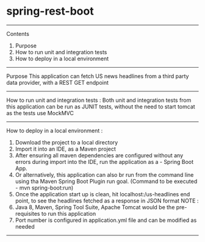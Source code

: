 # spring-rest-boot
----------------------------------------------------------------------------------

Contents
1. Purpose
2. How to run unit and integration tests
3. How to deploy in a local environment

----------------------------------------------------------------------------------

Purpose
This application can fetch US news headlines from a third party data provider,
with a REST GET endpoint

----------------------------------------------------------------------------------

How to run unit and integration tests :
Both unit and integration tests from this application can be run as JUNIT tests,
without the need to start tomcat as the tests use MockMVC 

----------------------------------------------------------------------------------

How to deploy in a local environment :
1. Download the project to a local directory
2. Import it into an IDE, as a Maven project
3. After ensuring all maven dependencies are configured without any errors during
import into the IDE, run the application as a - Spring Boot App. 
4. Or alternatively, this application can also br run from the command line using
tha Maven Spring Boot Plugin run goal. (Command to be executed - 
mvn spring-boot:run)
4. Once the application start up is clean, hit localhost:<portnumber>/us-headlines
end point, to see the headlines fetched as a response in JSON format
NOTE : 
1. Java 8, Maven, Spring Tool Suite, Apache Tomcat would be the pre-requisites
to run this application
2. Port number is configured in application.yml file and can be modified as
  needed
  
----------------------------------------------------------------------------------
